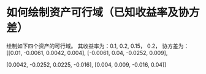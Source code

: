 # 如何绘制资产可行域（已知收益率及协方差）

绘制如下四个资产的可行域。 其收益率为：0.1, 0.2, 0.15， 0.2， 协方差为：
[[0.01, -0.0061, 0.0042, 0.004],
[-0.0061, 0.04, -0.0252, 0.009],

[0.0042, -0.0252, 0.0225, -0.016],
[0.004, 0.009, -0.016, 0.04]]